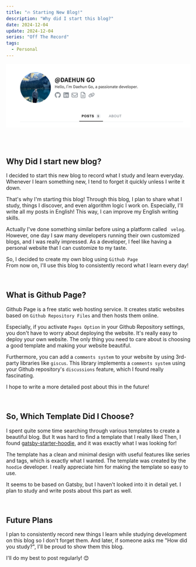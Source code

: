 ```yaml
---
title: "🔥 Starting New Blog!"
description: "Why did I start this blog?"
date: 2024-12-04
update: 2024-12-04
series: "Off The Record"
tags:
  - Personal
---
```


![Profile Image Caption](profile-image.png)

<br>
<br>

## Why Did I start new blog?

I decided to start this new blog to record what I study and learn everyday.  
Whenever I learn something new, I tend to forget it quickly unless I write it down.

That's why I'm starting this blog! Through this blog, I plan to share what I study, things I discover, and even algorithm logic I work on. Especially, I'll write all my posts in English! This way, I can improve my English writing skills.

Actually I've done something similar before using a platform called ` velog`.  
However, one day I saw many developers running their own customized blogs, and I was really impressed. As a developer, I feel like having a personal website that I can customize to my taste.

So, I decided to create my own blog using `Github Page`  
From now on, I'll use this blog to consistently record what I learn every day!

<br>

## What is Github Page?

Github Page is a free static web hosting service. It creates static websites based on `Github Repository Files` and then hosts them online.

Especially, if you activate `Pages Option` in your Github Repository settings, you don't have to worry about deploying the website. It's really easy to deploy your own website. The only thing you need to care about is choosing a good template and making your website beautiful.

Furthermore, you can add a `comments system` to your website by using 3rd-party libraries like `giscus`. This library implements a `comments system` using your Github repository's `discussions` feature, which I found really fascinating.

I hope to write a more detailed post about this in the future!

<br>

## So, Which Template Did I Choose?

I spent quite some time searching through various templates to create a beautiful blog. But It was hard to find a template that I really liked
Then, I found [gatsby-starter-hoodie](https://github.com/devHudi/gatsby-starter-hoodie), and it was exactly what I was looking for!

The template has a clean and minimal design with useful features like series and tags, which is exactly what I wanted. The template was created by the `hoodie` developer. I really appreciate him for making the template so easy to use.

It seems to be based on Gatsby, but I haven't looked into it in detail yet. I plan to study and write posts about this part as well.

<br>

## Future Plans

I plan to consistently record new things I learn while studying development on this blog so I don't forget them. And later, if someone asks me "How did you study?", I'll be proud to show them this blog.

I'll do my best to post regularly! 😊
